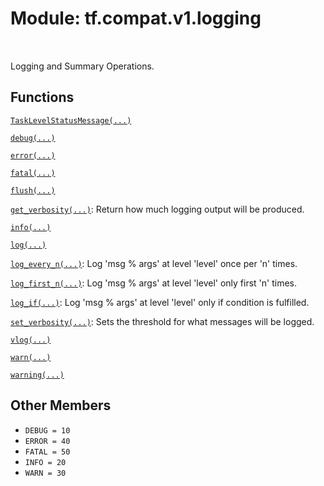 <div itemscope itemtype="http://developers.google.com/ReferenceObject">
<meta itemprop="name" content="tf.compat.v1.logging" />
<meta itemprop="path" content="Stable" />
<meta itemprop="property" content="DEBUG"/>
<meta itemprop="property" content="ERROR"/>
<meta itemprop="property" content="FATAL"/>
<meta itemprop="property" content="INFO"/>
<meta itemprop="property" content="WARN"/>
</div>

# Module: tf.compat.v1.logging


<table class="tfo-notebook-buttons tfo-api" align="left">
</table>



Logging and Summary Operations.



## Functions

[`TaskLevelStatusMessage(...)`](../../../tf/compat/v1/logging/TaskLevelStatusMessage.md)

[`debug(...)`](../../../tf/compat/v1/logging/debug.md)

[`error(...)`](../../../tf/compat/v1/logging/error.md)

[`fatal(...)`](../../../tf/compat/v1/logging/fatal.md)

[`flush(...)`](../../../tf/compat/v1/logging/flush.md)

[`get_verbosity(...)`](../../../tf/compat/v1/logging/get_verbosity.md): Return how much logging output will be produced.

[`info(...)`](../../../tf/compat/v1/logging/info.md)

[`log(...)`](../../../tf/compat/v1/logging/log.md)

[`log_every_n(...)`](../../../tf/compat/v1/logging/log_every_n.md): Log 'msg % args' at level 'level' once per 'n' times.

[`log_first_n(...)`](../../../tf/compat/v1/logging/log_first_n.md): Log 'msg % args' at level 'level' only first 'n' times.

[`log_if(...)`](../../../tf/compat/v1/logging/log_if.md): Log 'msg % args' at level 'level' only if condition is fulfilled.

[`set_verbosity(...)`](../../../tf/compat/v1/logging/set_verbosity.md): Sets the threshold for what messages will be logged.

[`vlog(...)`](../../../tf/compat/v1/logging/vlog.md)

[`warn(...)`](../../../tf/compat/v1/logging/warn.md)

[`warning(...)`](../../../tf/compat/v1/logging/warning.md)

## Other Members

* `DEBUG = 10` <a id="DEBUG"></a>
* `ERROR = 40` <a id="ERROR"></a>
* `FATAL = 50` <a id="FATAL"></a>
* `INFO = 20` <a id="INFO"></a>
* `WARN = 30` <a id="WARN"></a>
